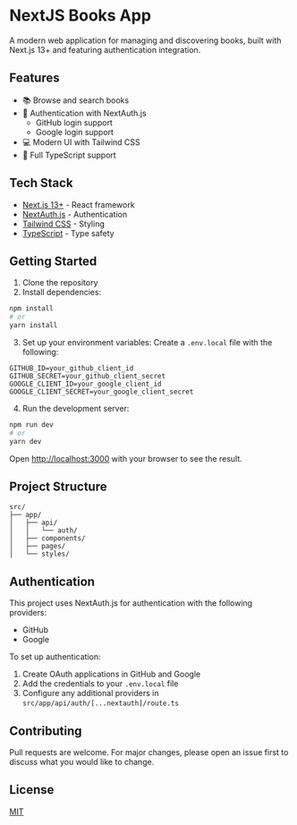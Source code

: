 # NextJS Books App

A modern web application for managing and discovering books, built with Next.js 13+ and featuring authentication integration.

## Features

- 📚 Browse and search books
- 🔐 Authentication with NextAuth.js
  - GitHub login support
  - Google login support
- 💻 Modern UI with Tailwind CSS
- 🚀 Full TypeScript support

## Tech Stack

- [Next.js 13+](https://nextjs.org/) - React framework
- [NextAuth.js](https://next-auth.js.org/) - Authentication
- [Tailwind CSS](https://tailwindcss.com/) - Styling
- [TypeScript](https://www.typescriptlang.org/) - Type safety

## Getting Started

1. Clone the repository
2. Install dependencies:

```bash
npm install
# or
yarn install
```

3. Set up your environment variables:
   Create a `.env.local` file with the following:

```env
GITHUB_ID=your_github_client_id
GITHUB_SECRET=your_github_client_secret
GOOGLE_CLIENT_ID=your_google_client_id
GOOGLE_CLIENT_SECRET=your_google_client_secret
```

4. Run the development server:

```bash
npm run dev
# or
yarn dev
```

Open [http://localhost:3000](http://localhost:3000) with your browser to see the result.

## Project Structure

```
src/
├── app/
│   ├── api/
│   │   └── auth/
│   ├── components/
│   ├── pages/
│   └── styles/
```

## Authentication

This project uses NextAuth.js for authentication with the following providers:

- GitHub
- Google

To set up authentication:

1. Create OAuth applications in GitHub and Google
2. Add the credentials to your `.env.local` file
3. Configure any additional providers in `src/app/api/auth/[...nextauth]/route.ts`

## Contributing

Pull requests are welcome. For major changes, please open an issue first to discuss what you would like to change.

## License

[MIT](https://choosealicense.com/licenses/mit/)
